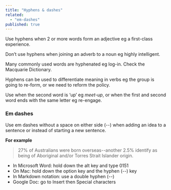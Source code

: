 ```yaml
---
title: "Hyphens & dashes"
related: 
  - "em-dashes"
published: true
---
```


Use hyphens when 2 or more words form an adjective eg a first-class experience.

Don’t use hyphens when joining an adverb to a noun eg highly intelligent.

Many commonly used words are hyphenated eg log-in. Check the Macquarie Dictionary.

Hyphens can be used to differentiate meaning in verbs eg the group is going to re-form, or we need to reform the policy.

Use when the second word is ‘up’ eg *meet-up*, or when the first and second word ends with the same letter eg re-engage.

### Em dashes

Use em dashes without a space on either side (--) when adding an idea to a sentence or instead of starting a new sentence.

**For example**

> 27% of Australians were born overseas--another 2.5% identify as being of Aboriginal and/or Torres Strait Islander origin.

- In Microsoft Word: hold down the alt key and type 0151
- On Mac: hold down the option key and the hyphen (--) key
- In Markdown notation: use a double hyphen (--)
- Google Doc: go to Insert then Special characters

